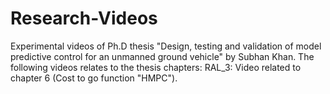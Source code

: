 # Research-Videos
Experimental videos of Ph.D thesis "Design, testing and validation of model predictive control for an unmanned ground vehicle" by Subhan Khan. The following videos relates to the thesis chapters:
RAL_3: Video related to chapter 6 (Cost to go function "HMPC").

